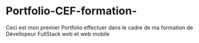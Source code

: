 # Portfolio-CEF-formation-
Ceci est mon premier Portfolio effectuer dans le cadre de ma formation de Dévellopeur FullStack web et web mobile 
